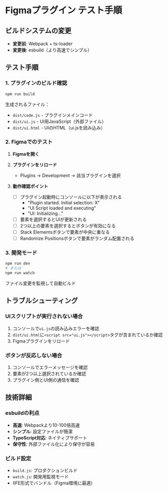 # Figmaプラグイン テスト手順

## ビルドシステムの変更
- **変更前**: Webpack + ts-loader
- **変更後**: esbuild（より高速でシンプル）

## テスト手順

### 1. プラグインのビルド確認
```bash
npm run build
```

生成されるファイル：
- `dist/code.js` - プラグインメインコード
- `dist/ui.js` - UI用JavaScript（外部ファイル）
- `dist/ui.html` - UIのHTML（ui.jsを読み込み）

### 2. Figmaでのテスト

1. **Figmaを開く**
2. **プラグインをリロード**
   - Plugins → Development → 該当プラグインを選択

3. **動作確認ポイント**
   - [ ] プラグイン起動時にコンソールに以下が表示される
     - "Plugin started. Initial selection: X"
     - "UI Script loaded and executing"
     - "UI: Initializing..."
   - [ ] 要素を選択するとUIが更新される
   - [ ] 2つ以上の要素を選択するとボタンが有効になる
   - [ ] Stack Elementsボタンで要素が中央に重なる
   - [ ] Randomize Positionsボタンで要素がランダム配置される

### 3. 開発モード
```bash
npm run dev
# または
npm run watch
```
ファイル変更を監視して自動ビルド

## トラブルシューティング

### UIスクリプトが実行されない場合
1. コンソールで`ui.js`の読み込みエラーを確認
2. `dist/ui.html`に`<script src="ui.js"></script>`タグが含まれているか確認
3. Figmaプラグインをリロード

### ボタンが反応しない場合
1. コンソールでエラーメッセージを確認
2. 要素が2つ以上選択されているか確認
3. プラグイン側とUI側の通信を確認

## 技術詳細

### esbuildの利点
- **高速**: Webpackより10-100倍高速
- **シンプル**: 設定ファイルが簡潔
- **TypeScript対応**: ネイティブサポート
- **保守性**: 外部ファイル化により保守が容易

### ビルド設定
- `build.js`: プロダクションビルド
- `watch.js`: 開発用監視モード
- IIFE形式でバンドル（Figma環境に最適）